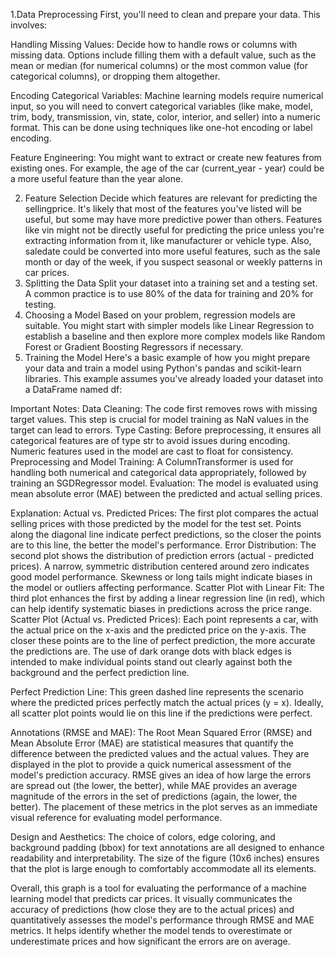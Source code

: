1.Data Preprocessing 
First, you'll need to clean and prepare your data. This involves:

Handling Missing Values: Decide how to handle rows or columns with missing data. Options include filling them with a default value, such as the mean or median (for numerical columns) or the most common value (for categorical columns), or dropping them altogether.

Encoding Categorical Variables: Machine learning models require numerical input, so you will need to convert categorical variables (like make, model, trim, body, transmission, vin, state, color, interior, and seller) into a numeric format. This can be done using techniques like one-hot encoding or label encoding.

Feature Engineering: You might want to extract or create new features from existing ones. For example, the age of the car (current_year - year) could be a more useful feature than the year alone.

2. Feature Selection
Decide which features are relevant for predicting the sellingprice. It's likely that most of the features you've listed will be useful, but some may have more predictive power than others. Features like vin might not be directly useful for predicting the price unless
you're extracting information from it, like manufacturer or vehicle type. Also, saledate could be converted into more useful features, such as the sale month or day of the week, if you suspect seasonal or weekly patterns in car prices.
4. Splitting the Data
Split your dataset into a training set and a testing set. A common practice is to use 80% of the data for training and 20% for testing.
5. Choosing a Model
Based on your problem, regression models are suitable. You might start with simpler models like Linear Regression to establish a baseline and then explore more complex models like Random Forest or Gradient Boosting Regressors if necessary.
6. Training the Model
Here's a basic example of how you might prepare your data and train a model using Python's pandas and scikit-learn libraries. This example assumes you've already loaded your dataset into a DataFrame named df:



Important Notes:
Data Cleaning: The code first removes rows with missing target values. This step is crucial for model training as NaN values in the target can lead to errors.
Type Casting: Before preprocessing, it ensures all categorical features are of type str to avoid issues during encoding. Numeric features used in the model are cast to float for consistency.
Preprocessing and Model Training: A ColumnTransformer is used for handling both numerical and categorical data appropriately, followed by training an SGDRegressor model.
Evaluation: The model is evaluated using mean absolute error (MAE) between the predicted and actual selling prices.

Explanation:
Actual vs. Predicted Prices: The first plot compares the actual selling prices with those predicted by the model for the test set. Points along the diagonal line indicate perfect predictions, so the closer the points are to this line, the better the model's performance.
Error Distribution: The second plot shows the distribution of prediction errors (actual - predicted prices). A narrow, symmetric distribution centered around zero indicates good model performance. Skewness or long tails might indicate biases in the model or outliers affecting performance.
Scatter Plot with Linear Fit: The third plot enhances the first by adding a linear regression line (in red), which can help identify systematic biases in predictions across the price range.
Scatter Plot (Actual vs. Predicted Prices): Each point represents a car, with the actual price on the x-axis and the predicted price on the y-axis. The closer these points are to the line of perfect prediction, the more accurate the predictions are. The use of dark orange dots with black edges is intended to make individual points stand out clearly against both the background and the perfect prediction line.

Perfect Prediction Line: This green dashed line represents the scenario where the predicted prices perfectly match the actual prices (y = x). Ideally, all scatter plot points would lie on this line if the predictions were perfect.

Annotations (RMSE and MAE): The Root Mean Squared Error (RMSE) and Mean Absolute Error (MAE) are statistical measures that quantify the difference between the predicted values and the actual values. They are displayed in the plot to provide a quick numerical assessment of the model's prediction accuracy. RMSE gives an idea of how large the errors are spread out (the lower, the better), while MAE provides an average magnitude of the errors in the set of predictions (again, the lower, the better). The placement of these metrics in the plot serves as an immediate visual reference for evaluating model performance.

Design and Aesthetics: The choice of colors, edge coloring, and background padding (bbox) for text annotations are all designed to enhance readability and interpretability. The size of the figure (10x6 inches) ensures that the plot is large enough to comfortably accommodate all its elements.

Overall, this graph is a tool for evaluating the performance of a machine learning model that predicts car prices. It visually communicates the accuracy of predictions (how close they are to the actual prices) and quantitatively assesses the model's performance through RMSE and MAE metrics. It helps identify whether the model tends to overestimate or underestimate prices and how significant the errors are on average.

